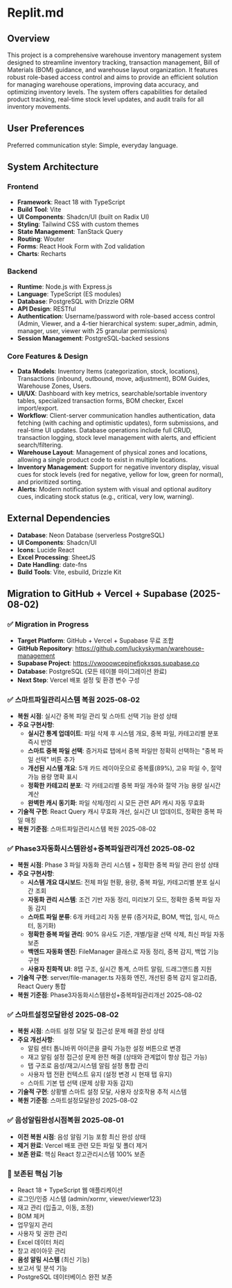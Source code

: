 # Replit.md

## Overview

This project is a comprehensive warehouse inventory management system designed to streamline inventory tracking, transaction management, Bill of Materials (BOM) guidance, and warehouse layout organization. It features robust role-based access control and aims to provide an efficient solution for managing warehouse operations, improving data accuracy, and optimizing inventory levels. The system offers capabilities for detailed product tracking, real-time stock level updates, and audit trails for all inventory movements.

## User Preferences

Preferred communication style: Simple, everyday language.

## System Architecture

### Frontend
- **Framework**: React 18 with TypeScript
- **Build Tool**: Vite
- **UI Components**: Shadcn/UI (built on Radix UI)
- **Styling**: Tailwind CSS with custom themes
- **State Management**: TanStack Query
- **Routing**: Wouter
- **Forms**: React Hook Form with Zod validation
- **Charts**: Recharts

### Backend
- **Runtime**: Node.js with Express.js
- **Language**: TypeScript (ES modules)
- **Database**: PostgreSQL with Drizzle ORM
- **API Design**: RESTful
- **Authentication**: Username/password with role-based access control (Admin, Viewer, and a 4-tier hierarchical system: super_admin, admin, manager, user, viewer with 25 granular permissions)
- **Session Management**: PostgreSQL-backed sessions

### Core Features & Design
- **Data Models**: Inventory Items (categorization, stock, locations), Transactions (inbound, outbound, move, adjustment), BOM Guides, Warehouse Zones, Users.
- **UI/UX**: Dashboard with key metrics, searchable/sortable inventory tables, specialized transaction forms, BOM checker, Excel import/export.
- **Workflow**: Client-server communication handles authentication, data fetching (with caching and optimistic updates), form submissions, and real-time UI updates. Database operations include full CRUD, transaction logging, stock level management with alerts, and efficient search/filtering.
- **Warehouse Layout**: Management of physical zones and locations, allowing a single product code to exist in multiple locations.
- **Inventory Management**: Support for negative inventory display, visual cues for stock levels (red for negative, yellow for low, green for normal), and prioritized sorting.
- **Alerts**: Modern notification system with visual and optional auditory cues, indicating stock status (e.g., critical, very low, warning).

## External Dependencies

- **Database**: Neon Database (serverless PostgreSQL)
- **UI Components**: Shadcn/UI
- **Icons**: Lucide React
- **Excel Processing**: SheetJS
- **Date Handling**: date-fns
- **Build Tools**: Vite, esbuild, Drizzle Kit

## Migration to GitHub + Vercel + Supabase (2025-08-02)

### ✅ Migration in Progress
- **Target Platform**: GitHub + Vercel + Supabase 무료 조합
- **GitHub Repository**: https://github.com/luckyskyman/warehouse-management
- **Supabase Project**: https://vwooowcepjnefjokxsqs.supabase.co
- **Database**: PostgreSQL (모든 테이블 마이그레이션 완료)
- **Next Step**: Vercel 배포 설정 및 환경 변수 구성

### ✅ 스마트파일관리시스템 복원 2025-08-02
- **복원 시점**: 실시간 중복 파일 관리 및 스마트 선택 기능 완성 상태
- **주요 구현사항**:
  - **실시간 통계 업데이트**: 파일 삭제 후 시스템 개요, 중복 파일, 카테고리별 분포 즉시 반영
  - **스마트 중복 파일 선택**: 증거자료 탭에서 중복 파일만 정확히 선택하는 "중복 파일 선택" 버튼 추가
  - **개선된 시스템 개요**: 5개 카드 레이아웃으로 중복률(89%), 고유 파일 수, 절약 가능 용량 명확 표시
  - **정확한 카테고리 분포**: 각 카테고리별 중복 파일 개수와 절약 가능 용량 실시간 계산
  - **완벽한 캐시 동기화**: 파일 삭제/정리 시 모든 관련 API 캐시 자동 무효화
- **기술적 구현**: React Query 캐시 무효화 개선, 실시간 UI 업데이트, 정확한 중복 파일 매칭
- **복원 기준점**: 스마트파일관리시스템 복원 2025-08-02

### ✅ Phase3자동화시스템완성+중복파일관리개선 2025-08-02
- **복원 시점**: Phase 3 파일 자동화 관리 시스템 + 정확한 중복 파일 관리 완성 상태
- **주요 구현사항**:
  - **시스템 개요 대시보드**: 전체 파일 현황, 용량, 중복 파일, 카테고리별 분포 실시간 조회
  - **자동화 관리 시스템**: 조건 기반 자동 정리, 미리보기 모드, 정확한 중복 파일 자동 감지
  - **스마트 파일 분류**: 6개 카테고리 자동 분류 (증거자료, BOM, 백업, 임시, 마스터, 동기화)
  - **정확한 중복 파일 관리**: 90% 유사도 기준, 개별/일괄 선택 삭제, 최신 파일 자동 보존
  - **백엔드 자동화 엔진**: FileManager 클래스로 자동 정리, 중복 감지, 백업 기능 구현
  - **사용자 친화적 UI**: 8탭 구조, 실시간 통계, 스마트 알림, 드래그앤드롭 지원
- **기술적 구현**: server/file-manager.ts 자동화 엔진, 개선된 중복 감지 알고리즘, React Query 통합
- **복원 기준점**: Phase3자동화시스템완성+중복파일관리개선 2025-08-02

### ✅ 스마트설정모달완성 2025-08-02
- **복원 시점**: 스마트 설정 모달 및 접근성 문제 해결 완성 상태
- **주요 개선사항**: 
  - 알림 센터 톱니바퀴 아이콘을 클릭 가능한 설정 버튼으로 변경
  - 재고 알림 설정 접근성 문제 완전 해결 (상태와 관계없이 항상 접근 가능)
  - 탭 구조로 음성/재고/시스템 알림 설정 통합 관리
  - 사용자 탭 전환 컨텍스트 유지 (설정 변경 시 현재 탭 유지)
  - 스마트 기본 탭 선택 (문제 상황 자동 감지)
- **기술적 구현**: 상황별 스마트 설정 모달, 사용자 상호작용 추적 시스템
- **복원 기준점**: 스마트설정모달완성 2025-08-02

### ✅ 음성알림완성시점복원 2025-08-01
- **이전 복원 시점**: 음성 알림 기능 포함 최신 완성 상태
- **제거 완료**: Vercel 배포 관련 모든 파일 및 폴더 제거
- **보존 완료**: 핵심 React 창고관리시스템 100% 보존

### 🎯 보존된 핵심 기능
- React 18 + TypeScript 웹 애플리케이션
- 로그인/인증 시스템 (admin/xormr, viewer/viewer123)
- 재고 관리 (입출고, 이동, 조정)
- BOM 체커
- 업무일지 관리
- 사용자 및 권한 관리
- Excel 데이터 처리
- 창고 레이아웃 관리
- **음성 알림 시스템** (최신 기능)
- 보고서 및 분석 기능
- PostgreSQL 데이터베이스 완전 보존